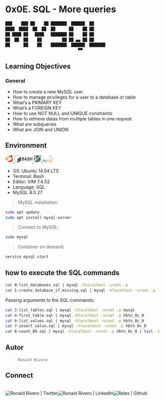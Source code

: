 # 0x0E. SQL - More queries

```sql
███    ███ ██    ██ ███████  ██████  ██
████  ████  ██  ██  ██      ██    ██ ██
██ ████ ██   ████   ███████ ██    ██ ██
██  ██  ██    ██         ██ ██ ▄▄ ██ ██
██      ██    ██    ███████  ██████  ███████
                                ▀▀
```

## Learning Objectives

### General

* How to create a new MySQL user
* How to manage privileges for a user to a database or table
* What’s a PRIMARY KEY
* What’s a FOREIGN KEY
* How to use NOT NULL and UNIQUE constraints
* How to retrieve datas from multiple tables in one request
* What are subqueries
* What are JOIN and UNION

## Environment

<div>
<!-- Ubuntu --> <a href="https://ubuntu.com/" target="_blank"><img height="24px" src="https://raw.githubusercontent.com/ralexrivero/xelar_theme_profile/main/icons/ubuntu-icon.svg" alt="Ubuntu"> </a> <!-- GNU Bash --> <a href="https://www.vim.org/" target="_blank"><img height="24px" src="https://raw.githubusercontent.com/ralexrivero/xelar_theme_profile/main/icons/gnu-bash-logo.svg" alt="GNU Bash"> <!-- Vim --> <a href="https://www.vim.org/" target="_blank"><img height="24px" src="https://raw.githubusercontent.com/ralexrivero/xelar_theme_profile/main/icons/Vimlogo.svg" alt="Vim text editor"> </a> <!-- MySQL --> <a href="" target="_blank"><img height="24px" src="https://raw.githubusercontent.com/ralexrivero/xelar_theme_profile/main/icons/mysql.svg" alt="MySQL" > </a>
</div>

* OS: Ubuntu 14.04 LTS
* Terminal: Bash
* Editor: VIM 7.4.52
* Language: SQL
* MySQL 8.0.27

>MySQL installation:

```bash
sudo apt update
sudo apt install mysql-server
```

> Connect to MySQL:

```bash
sudo mysql
```

> Container on demand:

```bash
service mysql start
```

## how to execute the SQL commands

```bash
cat 0-list_databases.sql | mysql -hlocalhost -uroot -p
cat 1-create_database_if_missing.sql | mysql -hlocalhost -uroot -p
```

Passing arguments to the SQL commands:

```bash
cat 3-list_tables.sql | mysql -hlocalhost -uroot -p mysql
cat 4-first_table.sql | mysql -hlocalhost -uroot -p hbtn_0c_0
cat 6-list_values.sql | mysql -hlocalhost -uroot -p hbtn_0c_0
cat 7-insert_value.sql | mysql -hlocalhost -uroot -p hbtn_0c_0
cat 8-count_89.sql | mysql -hlocalhost -uroot -p hbtn_0c_0 | tail -1
```

## Autor

>```Ronald Rivero```

## Connect

<br>
<div>
<!-- Twitter -->
<a href="https://twitter.com/ralex_uy" target="_blank"> <img align="left" alt="Ronald Rivero | Twitter" src="https://img.shields.io/twitter/follow/ralex_uy?style=social"/> </a>
<!-- Linkedin -->
<a href="https://www.linkedin.com/in/ronald-rivero/" target="_blank"> <img align="left" alt="Ronald Rivero | LinkedIn" src="https://img.shields.io/badge/LinkedIn-Follow-blue?style=social&logo=linkedin"/> </a>
<!-- Github -->
<a href="https://github.com/ralexrivero/" target="_blank"> <img align="left" src="https://img.shields.io/github/followers/ralexrivero?style=social" alt="Ralex | Github"> </a>
</br>
</div>